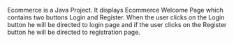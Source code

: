 Ecommerce is a Java Project.  It displays Ecommerce Welcome Page which contains two buttons Login and Register.
When the user clicks on the Login button he will be directed to login page and if the user clicks on the Register button he will be directed to registration page.
